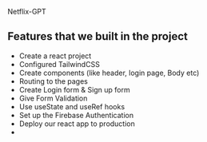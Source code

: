 Netflix-GPT

## Features that we built in the project

- Create a react project
- Configured TailwindCSS
- Create components (like header, login page, Body etc)
- Routing to the pages
- Create Login form & Sign up form
- Give Form Validation
- Use useState and useRef hooks
- Set up the Firebase Authentication
- Deploy our react app to production
-
